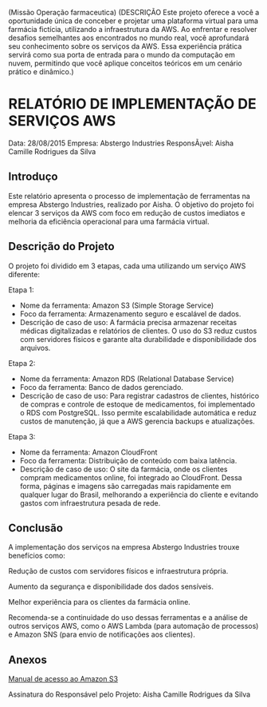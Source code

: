 (Missão Operação farmaceutica)
(DESCRIÇÃO
Este projeto oferece a você a oportunidade única de conceber e projetar uma plataforma virtual para uma farmácia fictícia, utilizando a infraestrutura da AWS. Ao enfrentar e resolver desafios semelhantes aos encontrados no mundo real, você aprofundará seu conhecimento sobre os serviços da AWS. Essa experiência prática servirá como sua porta de entrada para o mundo da computação em nuvem, permitindo que você aplique conceitos teóricos em um cenário prático e dinâmico.)

# RELATÓRIO DE IMPLEMENTAÇÃO DE SERVIÇOS AWS

Data: 28/08/2015
Empresa: Abstergo Industries 
ResponsÃ¡vel: Aisha Camille Rodrigues da Silva

## Introduço
Este relatório apresenta o processo de implementação de ferramentas na empresa Abstergo Industries, realizado por Aisha.
O objetivo do projeto foi elencar 3 serviços da AWS com foco em redução de custos imediatos e melhoria da eficiência operacional para uma farmácia virtual.  

## Descrição do Projeto
O projeto foi dividido em 3 etapas, cada uma utilizando um serviço AWS diferente:

Etapa 1: 
- Nome da ferramenta: Amazon S3 (Simple Storage Service)
- Foco da ferramenta: Armazenamento seguro e escalável de dados.
- Descrição de caso de uso: A farmácia precisa armazenar receitas médicas digitalizadas e relatórios de clientes. O uso do S3 reduz custos com servidores físicos e garante alta durabilidade e disponibilidade dos arquivos.

Etapa 2: 
- Nome da ferramenta: Amazon RDS (Relational Database Service)
- Foco da ferramenta: Banco de dados gerenciado.
- Descrição de caso de uso: Para registrar cadastros de clientes, histórico de compras e controle de estoque de medicamentos, foi implementado o RDS com PostgreSQL. Isso permite escalabilidade automática e reduz custos de manutenção, já que a AWS gerencia backups e atualizações.

Etapa 3: 
- Nome da ferramenta: Amazon CloudFront
- Foco da ferramenta: Distribuição de conteúdo com baixa latência.
- Descrição de caso de uso: O site da farmácia, onde os clientes compram medicamentos online, foi integrado ao CloudFront. Dessa forma, páginas e imagens são carregadas mais rapidamente em qualquer lugar do Brasil, melhorando a experiência do cliente e evitando gastos com infraestrutura pesada de rede.



## Conclusão
A implementação dos serviços na empresa Abstergo Industries trouxe benefícios como:

Redução de custos com servidores físicos e infraestrutura própria.

Aumento da segurança e disponibilidade dos dados sensíveis.

Melhor experiência para os clientes da farmácia online.

Recomenda-se a continuidade do uso dessas ferramentas e a análise de outros serviços AWS, como o AWS Lambda (para automação de processos) e Amazon SNS (para envio de notificações aos clientes).

## Anexos

[Manual de acesso ao Amazon S3](https://docs.aws.amazon.com/pt_br/AmazonS3/latest/userguide/access-management.html)



Assinatura do Responsável pelo Projeto:
Aisha Camille Rodrigues da Silva

